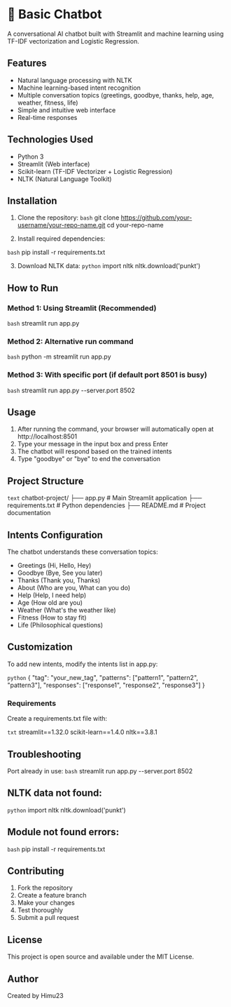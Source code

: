 # 🤖 Basic Chatbot

A conversational AI chatbot built with Streamlit and machine learning using TF-IDF vectorization and Logistic Regression.

## Features

- Natural language processing with NLTK
- Machine learning-based intent recognition
- Multiple conversation topics (greetings, goodbye, thanks, help, age, weather, fitness, life)
- Simple and intuitive web interface
- Real-time responses

## Technologies Used

- Python 3
- Streamlit (Web interface)
- Scikit-learn (TF-IDF Vectorizer + Logistic Regression)
- NLTK (Natural Language Toolkit)

## Installation

1. Clone the repository:
```bash```
git clone https://github.com/your-username/your-repo-name.git
cd your-repo-name

2. Install required dependencies:

```bash```
pip install -r requirements.txt

3. Download NLTK data:
```python```
import nltk
nltk.download('punkt')
## How to Run

### Method 1: Using Streamlit (Recommended)
```bash```
streamlit run app.py

### Method 2: Alternative run command
```bash```
python -m streamlit run app.py

### Method 3: With specific port (if default port 8501 is busy)
```bash```
streamlit run app.py --server.port 8502

## Usage
1. After running the command, your browser will automatically open at http://localhost:8501
2. Type your message in the input box and press Enter
3. The chatbot will respond based on the trained intents
4. Type "goodbye" or "bye" to end the conversation

## Project Structure
```text```
chatbot-project/
├── app.py              # Main Streamlit application
├── requirements.txt    # Python dependencies
├── README.md          # Project documentation

## Intents Configuration
The chatbot understands these conversation topics:
* Greetings (Hi, Hello, Hey)
* Goodbye (Bye, See you later)
* Thanks (Thank you, Thanks)
* About (Who are you, What can you do)
* Help (Help, I need help)
* Age (How old are you)
* Weather (What's the weather like)
* Fitness (How to stay fit)
* Life (Philosophical questions)

## Customization
To add new intents, modify the intents list in app.py:

```python```
{
    "tag": "your_new_tag",
    "patterns": ["pattern1", "pattern2", "pattern3"],
    "responses": ["response1", "response2", "response3"]
}

### Requirements
Create a requirements.txt file with:

```txt```
streamlit==1.32.0
scikit-learn==1.4.0
nltk==3.8.1

## Troubleshooting
Port already in use:
```bash```
streamlit run app.py --server.port 8502

## NLTK data not found:
```python```
import nltk
nltk.download('punkt')

## Module not found errors:
```bash```
pip install -r requirements.txt

## Contributing
1. Fork the repository
2. Create a feature branch
3. Make your changes
4. Test thoroughly
5. Submit a pull request

## License
This project is open source and available under the MIT License.

## Author
Created by Himu23



